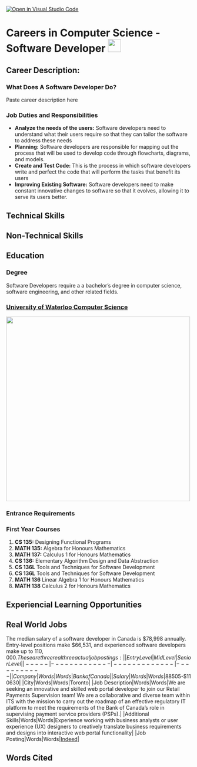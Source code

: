 [![Open in Visual Studio Code](https://classroom.github.com/assets/open-in-vscode-c66648af7eb3fe8bc4f294546bfd86ef473780cde1dea487d3c4ff354943c9ae.svg)](https://classroom.github.com/online_ide?assignment_repo_id=10087304&assignment_repo_type=AssignmentRepo)
# Careers in Computer Science - Software Developer <img src="https://www.seekpng.com/png/detail/90-905776_laptop-clipart-clipart-free-download-computer-clipart.png" width="35">
## **Career Description:** 

### What Does A Software Developer Do?
Paste career description here

### Job Duties and Responsibilities 
* **Analyze the needs of the users:** Software developers need to understand what their users require so that they can tailor the software to address these needs
* **Planning:** Software developers are responsible for mapping out the process that will be used to develop code through flowcharts, diagrams, and models.
* **Create and Test Code:** This is the process in which software developers write and perfect the code that will perform the tasks that benefit its users
* **Improving Existing Software:** Software developers need to make constant innovative changes to software so that it evolves, allowing it to serve its users better.


## Technical Skills

## Non-Technical Skills

## Education

### Degree
Software Developers require a a bachelor’s degree in computer science, software engineering, and other related fields.

### [University of Waterloo Computer Science](https://uwaterloo.ca/future-students/programs/computer-science)
<img src="https://ssc.ca/sites/default/files/imce/liaison/abkashlak/waterloo_0.png" width="500">

### Entrance Requirements

### First Year Courses
1. **CS 135:** Designing Functional Programs
2. **MATH 135:** Algebra for Honours Mathematics
3. **MATH 137:** Calculus 1 for Honours Mathematics
4. **CS 136:** Elementary Algorithm Design and Data Abstraction
5. **CS 136L** Tools and Techniques for Software Development
6. **CS 136L** Tools and Techniques for Software Development
7. **MATH 136** Linear Algebra 1 for Honours Mathematics
8. **MATH 138** Calculus 2 for Honours Mathematics

## Experiencial Learning Opportunities

## Real World Jobs
The median salary of a software developer in Canada is $78,998 annually. Entry-level positions make $66,531, and experienced software developers make up to $110,000. These are three real three actual job postings:
| |Entry Level|Mid Level|Senior Level|
|-----|-------------|-------------|-----------|
|Company|Words|Words|Bank of Canada|
|Salary|Words|Words|$88505-$110630|
|City|Words|Words|Toronto|
|Job Description|Words|Words|We are seeking an innovative and skilled web portal developer to join our Retail Payments Supervision team! We are a collaborative and diverse team within ITS with the mission to carry out the roadmap of an effective regulatory IT platform to meet the requirements of the Bank of Canada’s role in supervising payment service providers (PSPs).|
|Additional Skills|Words|Words|Experience working with business analysts or user experience (UX) designers to creatively translate business requirements and designs into interactive web portal functionality|
|Job Posting|Words|Words|[Indeed](https://ca.indeed.com/viewjob?jk=acdf97ce9e0ae9ea&tk=1gpfvav76ir3i802&from=serp&vjs=3&advn=3967133856909150&adid=391109432&ad=-6NYlbfkN0BLPcwp45_P_qAjawN3sy1akHpLABjOwWqDB2GgAmZLEiCjkCAK3KF9Uloe13u3Zcx0zIiWbbOCECoxgxHwkozi1_crW1iGb8dbUQ2_-ACT9xGAH_gHYgCmPZySDacgdOPysmQ_nyXEhib2qKxXESJu7JuSlHFA90Z5Brm-WKmJHJOzDEdBqO0ax1vvxLRZrXHbiFgCCL-G0VTDIoiOuvV6MEGMJuD_n0H2Dlvy5kfFIcIgMb7g3vUKkbQBF-lRIrAe2xfnjZ9Xu4bpWaPobB4xz394iZ_Z9EzAO4TeU6bZjdqKiYT9A1OdwBn7_gubpZHfo1UJkOcZhZqO3x2m9E2juUwzbMUmNcQKTuiqIr25vCW7IFwH-1vwf87HCLSY-tE9todpSI2lZ1bREfDkD9SrtwKyIW9A-MLlsJ5qqsgqApjf9py2wypc&sjdu=0ZFwD5rbjMRcHz87Kzx_gzIouWHnNhFfaoy7ezMz_HShz-wYqm9so32ojvK-ZOFAC9wkUJGs3kbBOOIBrAZQlSDfYuhlr0P4kQ1JKGskfA4nDoDAEVxBBe7MikcX2JMdh6H6sqfUju8sjTqp9gosgbLORW1CT4Zf__fH6mUuthERRyiuYJL95OCb9r9EfE_TOlaW4IsNnUuRq7ORlafssIkTy_HECqtS_zx-7dM3dBHrFzSEG0fLBAT6-Gd-1wEl )|
## Words Cited